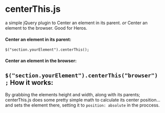 # centerThis.js
a simple jQuery plugin to Center an element in its parent.
_or_ Center an element to the browser. Good for Heros.
#### Center an element in its parent:
`$("section.yourElement").centerThis();`
#### Center an element in the browser:
`$("section.yourElement").centerThis("browser");`
How it works:
---
By grabbing the elements height and width, along with its parents; centerThis.js does some pretty simple math to calculate its center position... and sets the element there, setting it to `position: absolute` in the proccess.
